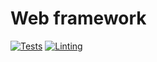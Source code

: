 # Web framework

[![Tests](https://github.com/mateuszcisek/web-framework/actions/workflows/tests.yaml/badge.svg)](https://github.com/mateuszcisek/web-framework/actions/workflows/tests.yaml)
[![Linting](https://github.com/mateuszcisek/web-framework/actions/workflows/linting.yaml/badge.svg)](https://github.com/mateuszcisek/web-framework/actions/workflows/linting.yaml)
